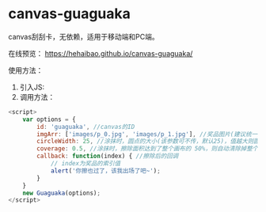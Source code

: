 # canvas-guaguaka
canvas刮刮卡，无依赖，适用于移动端和PC端。

在线预览： https://hehaibao.github.io/canvas-guaguaka/

使用方法：

1. 引入JS: <script src="js/guaguaka.js"></script>
2. 调用方法：

```javascript
<script>
    var options = {
        id: 'guaguaka', //canvas的ID
        imgArr: ['images/p_0.jpg', 'images/p_1.jpg'], //奖品图片(建议统一大小，canvas是根据该图片大小渲染的)
        circleWidth: 25, //涂抹时，圆点的大小(该参数可不传，默认25)，值越大则圆点越大
        coverage: 0.5, //涂抹时，擦除面积达到了整个画布的 50%，则自动清除掉整个画布上的灰色层（值范围：0-1）
        callback: function(index) { //擦除后的回调
            // index为奖品的索引值
            alert('你擦也过了，该我出场了吧~');
        }
    }
    new Guaguaka(options);
</script>
```


